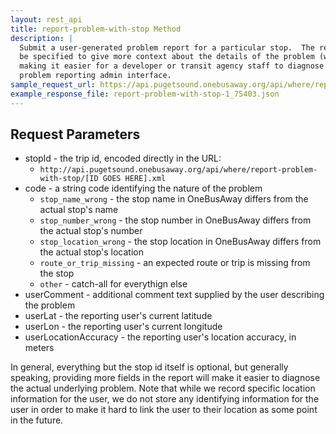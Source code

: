 ```yaml
---
layout: rest_api
title: report-problem-with-stop Method
description: |
  Submit a user-generated problem report for a particular stop.  The reporting mechanism provides lots of fields that can
  be specified to give more context about the details of the problem (which trip, stop, vehicle, etc was involved),
  making it easier for a developer or transit agency staff to diagnose the problem.  These reports feed into the
  problem reporting admin interface.
sample_request_url: https://api.pugetsound.onebusaway.org/api/where/report-problem-with-stop/1_75403.json?key=TEST&code=stop_name_wrong
example_response_file: report-problem-with-stop-1_75403.json
---
```


## Request Parameters

* stopId - the trip id, encoded directly in the URL:
    * `http://api.pugetsound.onebusaway.org/api/where/report-problem-with-stop/[ID GOES HERE].xml`
* code - a string code identifying the nature of the problem
    * `stop_name_wrong` - the stop name in OneBusAway differs from the actual stop's name
    * `stop_number_wrong` - the stop number in OneBusAway differs from the actual stop's number
    * `stop_location_wrong` - the stop location in OneBusAway differs from the actual stop's location
    * `route_or_trip_missing` - an expected route or trip is missing from the stop
    * `other` - catch-all for everythign else
* userComment - additional comment text supplied by the user describing the problem
* userLat - the reporting user's current latitude
* userLon - the reporting user's current longitude
* userLocationAccuracy - the reporting user's location accuracy, in meters

In general, everything but the stop id itself is optional, but generally speaking, providing more fields in the report
will make it easier to diagnose the actual underlying problem.  Note that while we record specific location information
for the user, we do not store any identifying information for the user in order to make it hard to link the user to
their location as some point in the future.
